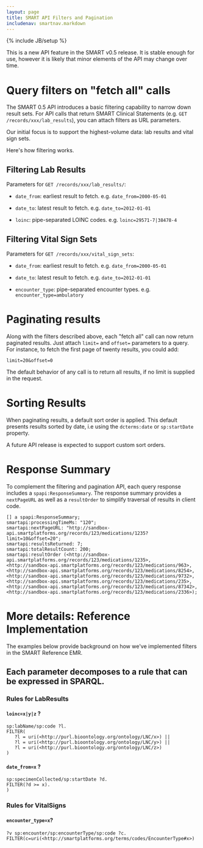 ```yaml
---
layout: page
title: SMART API Filters and Pagination
includenav: smartnav.markdown
---
```

{% include JB/setup %}
<div class='simple_box'>
  This is a new API feature in the SMART v0.5 release. It is stable enough for
  use, however it is likely that minor elements of the API may change over time.
</div>

<div id="toc"></div>

# Query filters on "fetch all" calls
The SMART 0.5 API introduces a basic filtering capability to narrow down result
sets.  For API calls that return SMART Clinical Statements (e.g. `GET
/records/xxx/lab_results`), you can attach filters as URL parameters.

Our initial focus is to support the highest-volume data:
lab results and vital sign sets.

Here's how filtering works.

##  Filtering Lab Results
Parameters for `GET /records/xxx/lab_results/`:

* `date_from`: earliest result to fetch.  e.g. `date_from=2000-05-01`

* `date_to`: latest result to fetch.  e.g. `date_to=2012-01-01`

* `loinc`: pipe-separated LOINC codes.  e.g. `loinc=29571-7|38478-4`

## Filtering Vital Sign Sets
Parameters for `GET /records/xxx/vital_sign_sets`:

* `date_from`: earliest result to fetch.  e.g. `date_from=2000-05-01`

* `date_to`: latest result to fetch.  e.g. `date_to=2012-01-01`

* `encounter_type`: pipe-separated encounter types.  e.g. `encounter_type=ambulatory`

# Paginating results

Along with the filters described above, each "fetch all" call can now return
paginated results. Just attach `limit=` and `offset=` parameters to a query.
For instance, to fetch the first page of twenty results, you could add:

```
limit=20&offset=0
```

The default behavior of any call is to return all results, if no limit
is supplied in the request.

# Sorting Results
When paginating results, a default sort order is applied.  This default presents
results sorted by date, i.e using the `dcterms:date` or `sp:startDate` property.

A future API release is expected to support custom sort orders.

# Response Summary
To complement the filtering and pagination API, each query response includes a
`spapi:ResponseSummary`.  The response summary provides a `nextPageURL` as well
as a `resultOrder` to simplify traversal of results in client code.

```
[] a spapi:ResponseSummary; 
smartapi:processingTimeMs: "120";
smartapi:nextPageURL: "http://sandbox-api.smartplatforms.org/records/123/medications/1235?limit=10&offset=20";
smartapi:resultsReturned: 7;
smartapi:totalResultCount: 200;
smartapi:resultOrder (<http://sandbox-api.smartplatforms.org/records/123/medications/1235>,
<http://sandbox-api.smartplatforms.org/records/123/medications/963>,
<http://sandbox-api.smartplatforms.org/records/123/medications/8254>,
<http://sandbox-api.smartplatforms.org/records/123/medications/9732>,
<http://sandbox-api.smartplatforms.org/records/123/medications/235>,
<http://sandbox-api.smartplatforms.org/records/123/medications/87342>,
<http://sandbox-api.smartplatforms.org/records/123/medications/2336>);
```

# More details: Reference Implementation

The examples below provide background on how we've implemented filters in the
SMART Reference EMR.

## Each parameter decomposes to a rule that can be expressed in SPARQL. 

### Rules for LabResults

#### `loinc=x|y|z` ? 
```
sp:labName/sp:code ?l. 
FILTER(
   ?l = uri(<http://purl.bioontology.org/ontology/LNC/x>) ||
   ?l = uri(<http://purl.bioontology.org/ontology/LNC/y>) ||
   ?l = uri(<http://purl.bioontology.org/ontology/LNC/z>)
)
```
#### `date_from=x` ? 
```
sp:specimenCollected/sp:startDate ?d. 
FILTER(?d >= x).
)
```

### Rules for VitalSigns

#### `encounter_type=x`?
```
?v sp:encounter/sp:encounterType/sp:code ?c. 
FILTER(c=uri(<http://smartplatforms.org/terms/codes/EncounterType#x>)
```
